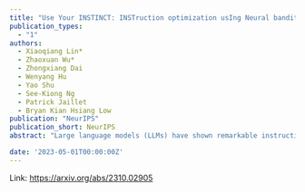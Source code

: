 ```yaml
---
title: "Use Your INSTINCT: INSTruction optimization usIng Neural bandits Coupled with Transformers"
publication_types:
  - "1"
authors:
  - Xiaoqiang Lin*
  - Zhaoxuan Wu*
  - Zhongxiang Dai
  - Wenyang Hu
  - Yao Shu
  - See-Kiong Ng
  - Patrick Jaillet
  - Bryan Kian Hsiang Low
publication: "NeurIPS"
publication_short: NeurIPS
abstract: "Large language models (LLMs) have shown remarkable instruction-following capabilities and achieved impressive performances in various applications. However, the performances of LLMs depend heavily on the instructions given to them, which are typically manually tuned with substantial human efforts. Recent work has used the query-efficient Bayesian optimization (BO) algorithm to automatically optimize the instructions given to black-box LLMs. However, BO usually falls short when optimizing highly sophisticated (e.g., high-dimensional) objective functions, such as the functions mapping an instruction to the performance of an LLM. This is mainly due to the limited expressive power of the Gaussian process (GP) model which is used by BO as a surrogate to model the objective function. Meanwhile, it has been repeatedly shown that neural networks (NNs), especially pre-trained transformers, possess strong expressive power and can model highly complex functions. So, we adopt a neural bandit algorithm which replaces the GP in BO by an NN surrogate to optimize instructions for black-box LLMs. More importantly, the neural bandit algorithm allows us to naturally couple the NN surrogate with the hidden representation learned by a pre-trained transformer (i.e., an open-source LLM), which significantly boosts its performance. These motivate us to propose our INSTruction optimization usIng Neural bandits Coupled with Transformers} (INSTINCT) algorithm. We perform instruction optimization for ChatGPT and use extensive experiments to show that our INSTINCT consistently outperforms the existing methods in different tasks, such as in various instruction induction tasks and the task of improving the zero-shot chain-of-thought instruction."

date: '2023-05-01T00:00:00Z'
---
```

Link: https://arxiv.org/abs/2310.02905